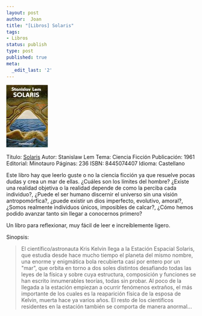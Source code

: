 ```yaml
---
layout: post
author:  Joan
title: "[Libros] Solaris"
tags:
- Libros
status: publish
type: post
published: true
meta:
  _edit_last: '2'
---
```

<img src="../images_posts/solaris.jpg" alt="">

Título: <a href="http://www.elcorteingles.es/libros/producto/libro_descripcion.asp?CODIISBN=8445074407">Solaris</a>
Autor: Stanislaw Lem
Tema: Ciencia Ficción
Publicaci&oacute;n: 1961
Editorial: Minotauro
Páginas: 236
ISBN: 8445074407
Idioma: Castellano

Este libro hay que leerlo guste o no la ciencia ficción ya que resuelve pocas dudas y crea un mar de ellas. ¿Cuáles son los límites del hombre? ¿Existe una realidad objetiva o la realidad depende de como la perciba cada individuo?, ¿Puede el ser humano discernir el universo sin una visión antropomórfica?, ¿puede existir un dios imperfecto, evolutivo, amoral?, ¿Somos realmente individuos únicos, imposibles de calcar?, ¿Cómo hemos podido avanzar tanto sin llegar a conocernos primero?

Un libro para reflexionar, muy fácil de leer e increíblemente ligero.

Sinopsis:
<blockquote>El científico/astronauta Kris Kelvin llega a la Estación Espacial Solaris, que estudia desde hace mucho tiempo el planeta del mismo nombre, una enorme y enigmática bola recubierta casi por entero por un "mar", que orbita en torno a dos soles distintos desafiando todas las leyes de la física y sobre cuya estructura, composición y funciones se han escrito innumerables teorías, todas sin probar. Al poco de la llegada a la estación empiezan a ocurrir fenómenos extraños, el más importante de los cuales es la reaparición física de la esposa de Kelvin, muerta hace ya varios años. El resto de los científicos residentes en la estación también se comporta de manera anormal...</blockquote>
